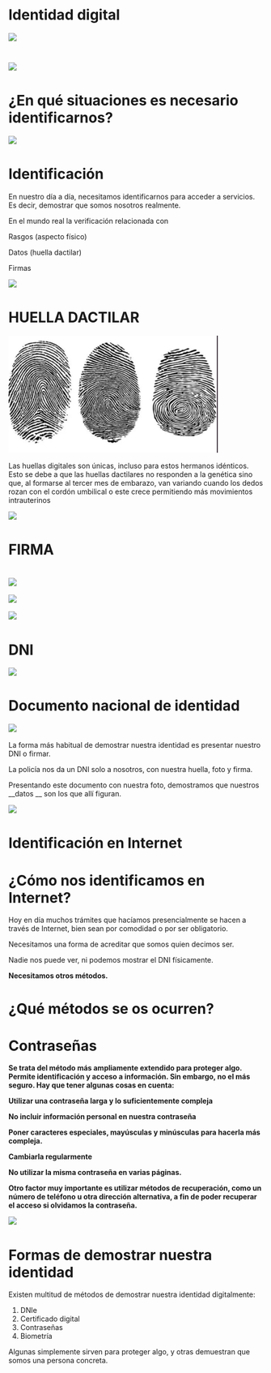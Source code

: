 # Identidad digital

![](img%5CIdentidad%20digital0.jpg)

#

![](img%5CIdentidad%20digital1.png)

# ¿En qué situaciones es necesario identificarnos?

![](img%5CIdentidad%20digital2.png)

# Identificación

En nuestro día a día\, necesitamos identificarnos para acceder a servicios\. Es decir\, demostrar que somos nosotros realmente\.

En el mundo real la verificación relacionada con

Rasgos \(aspecto físico\)

Datos \(huella dactilar\)

Firmas

![](img%5CIdentidad%20digital3.png)

# HUELLA DACTILAR

![](img/2022-12-13-16-53-30.png)

Las huellas digitales son únicas, incluso para estos hermanos idénticos. Esto se debe a que las huellas dactilares no responden a la genética sino que, al formarse al tercer mes de embarazo, van variando cuando los dedos rozan con el cordón umbilical o este crece permitiendo más movimientos intrauterinos

![](img%5CIdentidad%20digital5.png)

# FIRMA

#

![](img%5CIdentidad%20digital6.png)

![](img%5CIdentidad%20digital7.png)

![](img%5CIdentidad%20digital8.png)

# DNI

![](img%5CIdentidad%20digital9.png)

# Documento nacional de identidad

![](img%5CIdentidad%20digital10.jpg)

La forma más habitual de demostrar nuestra identidad es presentar nuestro DNI o firmar\.

La policía nos da un DNI solo a nosotros\, con nuestra huella\, foto y firma\.

Presentando este documento con nuestra foto\, demostramos que nuestros  __datos __ son los que allí figuran\.

![](img%5CIdentidad%20digital11.png)

# Identificación en Internet

# ¿Cómo nos identificamos en Internet?

Hoy en día muchos trámites que hacíamos presencialmente se hacen a través de Internet\, bien sean por comodidad o por ser obligatorio\.

Necesitamos una forma de acreditar que somos quien decimos ser\.

Nadie nos puede ver\, ni podemos mostrar el DNI físicamente\.

__Necesitamos otros métodos\.__

# ¿Qué métodos se os ocurren?

# Contraseñas

__Se trata del método más ampliamente extendido para proteger algo\. Permite identificación y acceso a información\. Sin embargo\, no el más seguro\. Hay que tener algunas cosas en cuenta:__

__Utilizar una contraseña larga y lo suficientemente compleja__

__No incluir información personal en nuestra contraseña__

__Poner caracteres especiales\, mayúsculas y minúsculas para hacerla más compleja\.__

__Cambiarla regularmente__

__No utilizar la misma contraseña en varias páginas\.__

__Otro factor muy importante es utilizar métodos de recuperación\, como un número de teléfono u otra dirección alternativa\, a fin de poder recuperar el acceso si olvidamos la contraseña\.__

![](img%5CIdentidad%20digital12.png)

# Formas de demostrar nuestra identidad

Existen multitud de métodos de demostrar nuestra identidad digitalmente:

1. DNIe
2. Certificado digital
3. Contraseñas
4. Biometría

Algunas simplemente sirven para proteger algo\, y otras demuestran que somos una persona concreta\.
